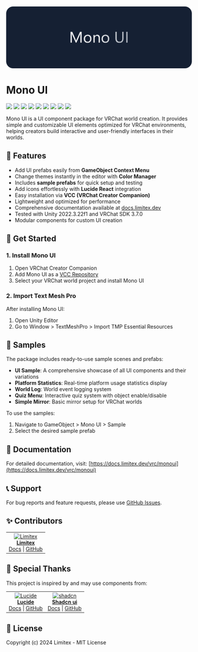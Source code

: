 ![Logo](./Source~/monoui.png)

# Mono UI

[![](https://img.shields.io/github/v/release/Limitex/mono-ui)](https://github.com/Limitex/mono-ui/releases/latest)
[![](https://img.shields.io/badge/License-MIT-green.svg)](./LICENSE.md)
[![](https://img.shields.io/badge/Third_Party_Notices--green.svg)](./THIRD-PARTY-NOTICES.md)
[![](https://img.shields.io/github/downloads/Limitex/mono-ui/total.svg)](https://github.com/Limitex/mono-ui/releases)
[![](https://img.shields.io/github/downloads/Limitex/mono-ui/latest/total.svg)](https://github.com/Limitex/mono-ui/releases/latest)
[![](https://img.shields.io/badge/Documentation-limitex.dev-informational.svg)](https://docs.limitex.dev/vrc/monoui)
[![](https://img.shields.io/badge/Unity-2022.3.22f1-blue.svg)](https://unity.com/)
[![](https://img.shields.io/badge/VRChat_SDK-3.7.0-blue.svg)](https://vrchat.com/home/download)
[![](https://img.shields.io/badge/TextMeshPro-3.0.6-blue.svg)](https://docs.unity3d.com/Packages/com.unity.textmeshpro@3.0/manual/index.html)

Mono UI is a UI component package for VRChat world creation. It provides simple and customizable UI elements optimized for VRChat environments, helping creators build interactive and user-friendly interfaces in their worlds.

## 🌟 Features

- Add UI prefabs easily from **GameObject Context Menu**
- Change themes instantly in the editor with **Color Manager**
- Includes **sample prefabs** for quick setup and testing
- Add icons effortlessly with **Lucide React** integration
- Easy installation via **VCC (VRChat Creator Companion)**
- Lightweight and optimized for performance
- Comprehensive documentation available at [docs.limitex.dev](https://docs.limitex.dev/vrc/monoui)
- Tested with Unity 2022.3.22f1 and VRChat SDK 3.7.0
- Modular components for custom UI creation

## 🚀 Get Started

### 1. Install Mono UI

1. Open VRChat Creator Companion
2. Add Mono UI as a [VCC Repository](https://docs.limitex.dev/vrc/monoui/installation)
3. Select your VRChat world project and install Mono UI

### 2. Import Text Mesh Pro

After installing Mono UI:

1. Open Unity Editor
2. Go to Window > TextMeshPro > Import TMP Essential Resources

## 🎁 Samples

The package includes ready-to-use sample scenes and prefabs:

- **UI Sample**: A comprehensive showcase of all UI components and their variations
- **Platform Statistics**: Real-time platform usage statistics display
- **World Log**: World event logging system
- **Quiz Menu**: Interactive quiz system with object enable/disable
- **Simple Mirror**: Basic mirror setup for VRChat worlds

To use the samples:

1. Navigate to GameObject > Mono UI > Sample
2. Select the desired sample prefab

## 📖 Documentation

For detailed documentation, visit:
[https://docs.limitex.dev/vrc/monoui](https://docs.limitex.dev/vrc/monoui)

## 📞 Support

For bug reports and feature requests, please use [GitHub Issues](https://github.com/Limitex/mono-ui/issues).

## ✨ Contributors

<table>
  <tr>
    <td align="center">
      <a href="https://github.com/Limitex">
        <img src="https://avatars.githubusercontent.com/u/76650151?v=4" width="100px;" alt="Limitex"/><br />
        <b>Limitex</b>
      </a><br />
      <a href="https://docs.limitex.dev/">Docs</a> |
      <a href="https://github.com/Limitex">GitHub</a>
    </td>
  </tr>
</table>

## 🎉 Special Thanks

This project is inspired by and may use components from:

<table>
  <tr>
    <td align="center">
      <a href="https://lucide.dev/">
        <img src="https://avatars.githubusercontent.com/u/66879934?v=4" width="100px;" alt="Lucide"/><br />
        <b>Lucide</b>
      </a><br />
      <a href="https://lucide.dev/">Docs</a> |
      <a href="https://github.com/lucide-icons/lucide">GitHub</a>
    </td>
    <td align="center">
      <a href="https://ui.shadcn.com/">
        <img src="https://avatars.githubusercontent.com/u/139895814?v=4" width="100px;" alt="shadcn"/><br />
        <b>Shadcn ui</b>
      </a><br />
      <a href="https://ui.shadcn.com/">Docs</a> |
      <a href="https://github.com/shadcn/ui">GitHub</a>
    </td>
  </tr>
</table>

## 📝 License

Copyright (c) 2024 Limitex - MIT License
